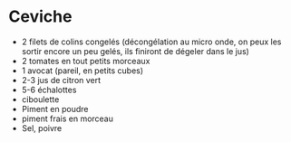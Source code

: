 # Ceviche

  * 2 filets de colins congelés (décongélation au micro onde, on peux les sortir encore un peu gelés, ils finiront de dégeler dans le jus)
  * 2 tomates en tout petits morceaux
  * 1 avocat (pareil, en petits cubes)
  * 2-3 jus de citron vert
  * 5-6 échalottes
  * ciboulette
  * Piment en poudre
  * piment frais en morceau
  * Sel, poivre